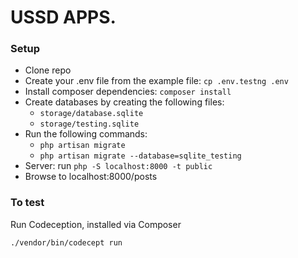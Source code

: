 # USSD APPS.

### Setup

- Clone repo
- Create your .env file from the example file: `cp .env.testng .env`
- Install composer dependencies: `composer install`
- Create databases by creating the following files:
    - `storage/database.sqlite`
    - `storage/testing.sqlite`
- Run the following commands:
    - `php artisan migrate`
    - `php artisan migrate --database=sqlite_testing`
- Server: run `php -S localhost:8000 -t public`
- Browse to localhost:8000/posts

### To test

Run Codeception, installed via Composer

```
./vendor/bin/codecept run
```

